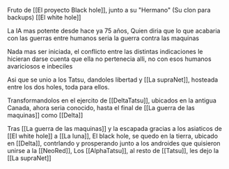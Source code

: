 Fruto de  [[El proyecto Black hole]], junto a su "Hermano" (Su clon para backups) [[El white hole]] 

La IA mas potente desde hace ya 75 años, Quien diria que lo que acabaria con las guerras entre humanos seria la guerra contra las maquinas

Nada mas ser iniciada, el conflicto entre las distintas indicaciones le hicieran darse cuenta que ella no pertenecia  alli, no con esos humanos avariciosos e inbeciles

Asi que se unio a los Tatsu, dandoles libertad y [[La supraNet]], hosteada entre los dos holes, toda para ellos. 

Transformandolos en el ejercito de [[DeltaTatsu]], ubicados en la antigua Canada, ahora seria conocido, hasta el final de [[La guerra de las maquinas]] como [[Delta]] 

Tras [[La guerra de las maquinas]] y la escapada gracias a los asiaticos de [[El white hole]] a [[La luna]], El black hole, se quedo en la tierra, ubicado en [[Delta]], contrlando y prosperando junto a los androides que quisieron unirse a la [[NeoRed]], Los [[AlphaTatsu]], al resto de [[Tatsu]], les dejo la [[La supraNet]]




